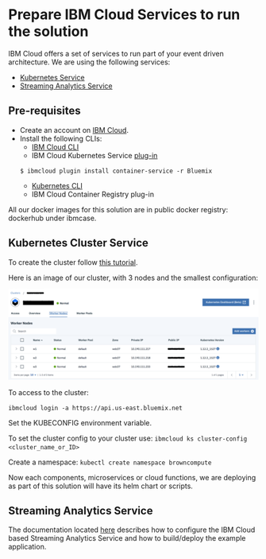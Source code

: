 # Prepare IBM Cloud Services to run the solution

IBM Cloud offers a set of services to run part of your event driven architecture. We are using the following services:
* [Kubernetes Service](https://console.bluemix.net/containers-kubernetes/catalog/cluster)
* [Streaming Analytics Service](https://cloud.ibm.com/catalog/services/streaming-analytics)

## Pre-requisites

* Create an account on [IBM Cloud](https://cloud.ibm.com).
* Install the following CLIs:
    * [IBM Cloud CLI](https://cloud.ibm.com/docs/cli/reference/ibmcloud/download_cli.html#install_use)
    * IBM Cloud Kubernetes Service [plug-in](https://cloud.ibm.com/docs/cli/reference/ibmcloud/extend_cli.html#plug-ins)
    ```
    $ ibmcloud plugin install container-service -r Bluemix
    ```
    * [Kubernetes CLI](https://kubernetes.io/docs/tasks/tools/install-kubectl/)
    * IBM Cloud Container Registry plug-in

All our docker images for this solution are in public docker registry: dockerhub under ibmcase.

## Kubernetes Cluster Service

To create the cluster follow [this tutorial](https://console.bluemix.net/docs/containers/cs_tutorials.html#cs_cluster_tutorial).

Here is an image of our cluster, with 3 nodes and the smallest configuration:

![](./iks-cluster.png) 

To access to the cluster:
```
ibmcloud login -a https://api.us-east.bluemix.net
```

Set the KUBECONFIG environment variable.

To set the cluster config to your cluster use: `ibmcloud ks cluster-config <cluster_name_or_ID>`

Create a namespace: `kubectl create namespace browncompute`

Now each components, microservices or cloud functions, we are deploying as part of this solution will have its helm chart or scripts.
 
## Streaming Analytics Service

The documentation located [here](https://github.com/ibm-cloud-architecture/refarch-kc-streams#application-development-and-deployment) describes how to configure the IBM Cloud based Streaming Analytics Service and how to build/deploy the example application. 


